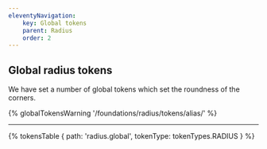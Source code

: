 ```yaml
---
eleventyNavigation:
    key: Global tokens
    parent: Radius
    order: 2
---
```


## Global radius tokens
We have set a number of global tokens which set the roundness of the corners.

{% globalTokensWarning '/foundations/radius/tokens/alias/' %}

---

{% tokensTable {
    path: 'radius.global',
    tokenType: tokenTypes.RADIUS
} %}

